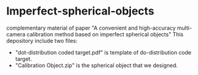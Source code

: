 # Imperfect-spherical-objects
complementary material of paper "A convenient and high-accuracy multi-camera calibration method based on imperfect spherical objects"
This depository include two files:
* "dot-distribution coded target.pdf" is template of do-distribution code target.
* "Calibration Object.zip" is the spherical object that we designed.

